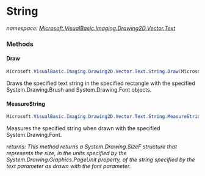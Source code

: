 ﻿# String
_namespace: <a href="#" onClick="load('/docs/Microsoft.VisualBasic.Imaging.Drawing2D.Vector.Text/index.md')">Microsoft.VisualBasic.Imaging.Drawing2D.Vector.Text</a>_





### Methods

#### Draw
```csharp
Microsoft.VisualBasic.Imaging.Drawing2D.Vector.Text.String.Draw(Microsoft.VisualBasic.Imaging.GDIPlusDeviceHandle,System.Drawing.Rectangle)
```
Draws the specified text string in the specified rectangle with the specified
 System.Drawing.Brush and System.Drawing.Font objects.

#### MeasureString
```csharp
Microsoft.VisualBasic.Imaging.Drawing2D.Vector.Text.String.MeasureString(Microsoft.VisualBasic.Imaging.GDIPlusDeviceHandle)
```
Measures the specified string when drawn with the specified System.Drawing.Font.

_returns: This method returns a System.Drawing.SizeF structure that represents the size,
 in the units specified by the System.Drawing.Graphics.PageUnit property, of the
 string specified by the text parameter as drawn with the font parameter._


